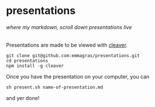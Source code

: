 # presentations
###### where my markdown, scroll down presentations live

Presentations are made to be viewed with [cleaver](https://github.com/jdan/cleaver). 

```shell
git clone git@github.com:emmagras/presentations.git
cd presentations
npm install -g cleaver
```

Once you have the presentation on your computer, you can 

`sh present.sh name-of-presentation.md`

and yer done!
